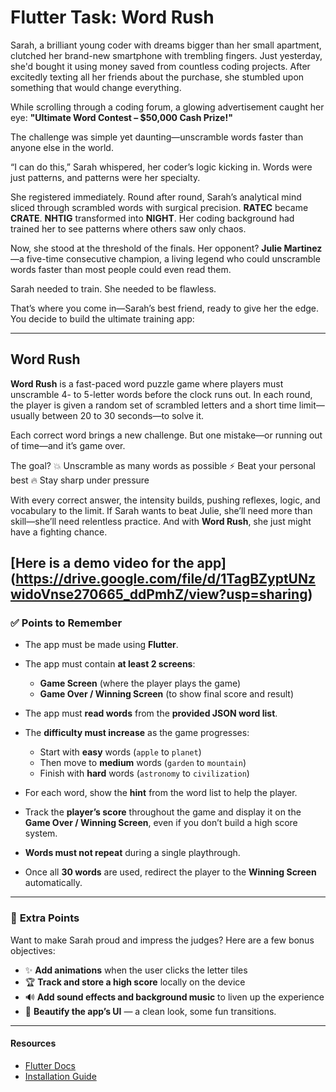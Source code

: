 # **Flutter Task: Word Rush**

Sarah, a brilliant young coder with dreams bigger than her small apartment, clutched her brand-new smartphone with trembling fingers. Just yesterday, she'd bought it using money saved from countless coding projects. After excitedly texting all her friends about the purchase, she stumbled upon something that would change everything.

While scrolling through a coding forum, a glowing advertisement caught her eye:
**"Ultimate Word Contest – \$50,000 Cash Prize!"**

The challenge was simple yet daunting—unscramble words faster than anyone else in the world.

“I can do this,” Sarah whispered, her coder’s logic kicking in. Words were just patterns, and patterns were her specialty.

She registered immediately. Round after round, Sarah’s analytical mind sliced through scrambled words with surgical precision. **RATEC** became **CRATE**. **NHTIG** transformed into **NIGHT**. Her coding background had trained her to see patterns where others saw only chaos.

Now, she stood at the threshold of the finals. Her opponent? **Julie Martinez**—a five-time consecutive champion, a living legend who could unscramble words faster than most people could even read them.

Sarah needed to train. She needed to be flawless.

That’s where you come in—Sarah’s best friend, ready to give her the edge. You decide to build the ultimate training app:

---

## **Word Rush**

**Word Rush** is a fast-paced word puzzle game where players must unscramble 4- to 5-letter words before the clock runs out. In each round, the player is given a random set of scrambled letters and a short time limit—usually between 20 to 30 seconds—to solve it.

Each correct word brings a new challenge. But one mistake—or running out of time—and it’s game over.

The goal?
💥 Unscramble as many words as possible
⚡ Beat your personal best
🔥 Stay sharp under pressure

With every correct answer, the intensity builds, pushing reflexes, logic, and vocabulary to the limit. If Sarah wants to beat Julie, she’ll need more than skill—she’ll need relentless practice. And with **Word Rush**, she just might have a fighting chance.

[Here is a demo video for the app] (<https://drive.google.com/file/d/1TagBZyptUNzwidoVnse270665_ddPmhZ/view?usp=sharing>)
---

### ✅ **Points to Remember**

* The app must be made using **Flutter**.

* The app must contain **at least 2 screens**:

  * **Game Screen** (where the player plays the game)
  * **Game Over / Winning Screen** (to show final score and result)

* The app must **read words** from the **provided JSON word list**.

* The **difficulty must increase** as the game progresses:

  * Start with **easy** words (`apple` to `planet`)
  * Then move to **medium** words (`garden` to `mountain`)
  * Finish with **hard** words (`astronomy` to `civilization`)

* For each word, show the **hint** from the word list to help the player.

* Track the **player’s score** throughout the game and display it on the **Game Over / Winning Screen**, even if you don’t build a high score system.

* **Words must not repeat** during a single playthrough.

* Once all **30 words** are used, redirect the player to the **Winning Screen** automatically.

---

### 🌟 **Extra Points**
Want to make Sarah proud and impress the judges? Here are a few bonus objectives:

* ✨ **Add animations** when the user clicks the letter tiles
* 🏆 **Track and store a high score** locally on the device
* 🔊 **Add sound effects and background music** to liven up the experience
* 🎨 **Beautify the app’s UI** — a clean look, some fun transitions.

---
#### Resources
- [Flutter Docs](https://docs.flutter.dev/)
- [Installation Guide](https://www.dhiwise.com/post/a-step-by-step-guide-to-installing-and-configuring-flutter)
